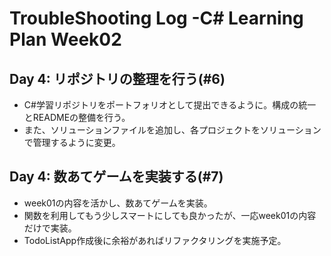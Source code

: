 # TroubleShooting Log -C# Learning Plan Week02

## Day 4: リポジトリの整理を行う(#6)
- C#学習リポジトリをポートフォリオとして提出できるように。構成の統一とREADMEの整備を行う。
- また、ソリューションファイルを追加し、各プロジェクトをソリューションで管理するように変更。  

## Day 4: 数あてゲームを実装する(#7)
- week01の内容を活かし、数あてゲームを実装。
- 関数を利用してもう少しスマートにしても良かったが、一応week01の内容だけで実装。
- TodoListApp作成後に余裕があればリファクタリングを実施予定。
